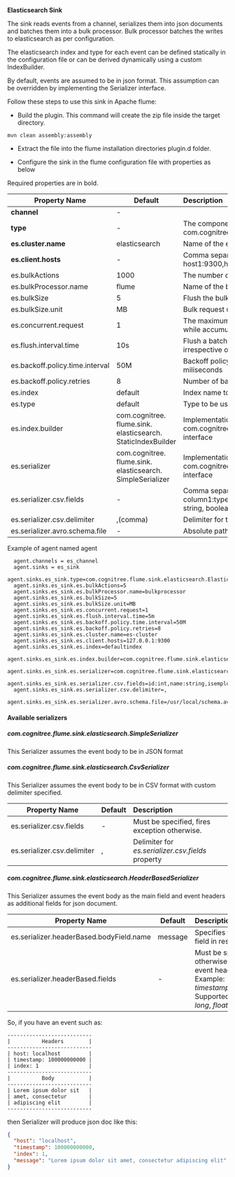 **Elasticsearch Sink**

The sink reads events from a channel, serializes them into json documents and batches them into a bulk processor.
Bulk processor batches the writes to elasticsearch as per configuration.

The elasticsearch index and type for each event can be defined statically in the configuration file or can be derived dynamically using a custom IndexBuilder.

By default, events are assumed to be in json format.
This assumption can be overridden by implementing the Serializer interface.

Follow these steps to use this sink in Apache flume:

* Build the plugin. This command will create the zip file inside the target directory.

`mvn clean assembly:assembly`

* Extract the file into the flume installation directories plugin.d folder.

* Configure the sink in the flume configuration file with properties as below

Required properties are in bold.

| Property Name                              | Default | Description                                                                                   |
|--------------------------------------------|--------------|:----------------------------------------------------------------------------------------------|
| **channel**                                | -              |                                                                                               |
| **type**                                   | -              | The component type name, has to be com.cognitree.flume.sink.elasticsearch.ElasticSearchSink   |
| **es.cluster.name**                        | elasticsearch  | Name of the elasticsearch cluster to connect to                                               |
| **es.client.hosts**                        | -              | Comma separated hostname:port pairs ex: host1:9300,host2:9300. The default port is 9300       |
| es.bulkActions                             | 1000           | The number of actions to batch into a request                                                 |
| es.bulkProcessor.name                      | flume          | Name of the bulk processor                                                                    |
| es.bulkSize                                | 5              | Flush the bulk request every mentioned size                                                   |
| es.bulkSize.unit                           | MB             | Bulk request unit, supported values are KB and MB                                             |
| es.concurrent.request                      | 1              | The maximum number of concurrent requests to allow while accumulating new bulk requests       |
| es.flush.interval.time                     | 10s            | Flush a batch as a bulk request every mentioned seconds irrespective of the number of requests|
| es.backoff.policy.time.interval            | 50M            | Backoff policy time interval, wait initially for the 50 miliseconds                           |
| es.backoff.policy.retries                  | 8              | Number of backoff policy retries                                                              |
| es.index                                   | default        | Index name to be used to store the documents                                                  |
| es.type                                    | default        | Type to be used to store the documents                                                        |
| es.index.builder                           |com.cognitree.<br>flume.sink.<br>elasticsearch.<br>StaticIndexBuilder          | Implementation of com.cognitree.flume.sink.elasticsearch.IndexBuilder interface |
| es.serializer                              |com.cognitree.<br>flume.sink.<br>elasticsearch.<br>SimpleSerializer            | Implementation of com.cognitree.flume.sink.elasticsearch.Serializer interface |
| es.serializer.csv.fields                   | -              | Comma separated csv field name with data type i.e. column1:type1,column2:type2, Supported data types are string, boolean, int and float |
| es.serializer.csv.delimiter                | ,(comma)       | Delimiter for the data in flume event body|
| es.serializer.avro.schema.file             | -              | Absolute path for the schema configuration file |

Example of agent named agent

````
  agent.channels = es_channel
  agent.sinks = es_sink
  agent.sinks.es_sink.type=com.cognitree.flume.sink.elasticsearch.ElasticSearchSink
  agent.sinks.es_sink.es.bulkActions=5
  agent.sinks.es_sink.es.bulkProcessor.name=bulkprocessor
  agent.sinks.es_sink.es.bulkSize=5
  agent.sinks.es_sink.es.bulkSize.unit=MB
  agent.sinks.es_sink.es.concurrent.request=1
  agent.sinks.es_sink.es.flush.interval.time=5m
  agent.sinks.es_sink.es.backoff.policy.time.interval=50M
  agent.sinks.es_sink.es.backoff.policy.retries=8
  agent.sinks.es_sink.es.cluster.name=es-cluster
  agent.sinks.es_sink.es.client.hosts=127.0.0.1:9300
  agent.sinks.es_sink.es.index=defaultindex
  agent.sinks.es_sink.es.index.builder=com.cognitree.flume.sink.elasticsearch.HeaderBasedIndexBuilder
  agent.sinks.es_sink.es.serializer=com.cognitree.flume.sink.elasticsearch.SimpleSerializer
  agent.sinks.es_sink.es.serializer.csv.fields=id:int,name:string,isemployee:boolean,leaves:float
  agent.sinks.es_sink.es.serializer.csv.delimiter=,
  agent.sinks.es_sink.es.serializer.avro.schema.file=/usr/local/schema.avsc
````

#### Available serializers
##### com.cognitree.flume.sink.elasticsearch.SimpleSerializer
This Serializer assumes the event body to be in JSON format
##### com.cognitree.flume.sink.elasticsearch.CsvSerializer
This Serializer assumes the event body to be in CSV format with custom delimiter specified.

| Property Name                              | Default | Description                                                                                   |
|--------------------------------------------|--------------|:----------------------------------------------------------------------------------------------|
| es.serializer.csv.fields                   | -            | Must be specified, fires exception otherwise.                                                 |
| es.serializer.csv.delimiter                | ,            | Delimiter for *es.serializer.csv.fields* property                                             |

##### com.cognitree.flume.sink.elasticsearch.HeaderBasedSerializer
This Serializer assumes the event body as the main field and event headers as additional fields for json document.

| Property Name                              | Default | Description                                                                                   |
|--------------------------------------------|--------------|:----------------------------------------------------------------------------------------------|
| es.serializer.headerBased.bodyField.name   | message      | Specifies the name of event body field in resulting json document                             |
| es.serializer.headerBased.fields           | -            | Must be specified, fires exception otherwise. Specifies data types of event headers. <br> Example: _timestamp:long,host:string,index:int_. <br> Supported data types: *string*, *int*, *long*, *float*, *boolean*|

So, if you have an event such as:

<!-- language: lang-none -->
    ---------------------------
    |          Headers        |
    ---------------------------
    | host: localhost         |
    | timestamp: 100000000000 |
    | index: 1                |
    ---------------------------
    |          Body           |
    ---------------------------
    | Lorem ipsum dolor sit   |
    | amet, consectetur       |
    | adipiscing elit         |
    ---------------------------
then Serializer will produce json doc like this:
```json
{
  "host": "localhost",
  "timestamp": 100000000000,
  "index": 1,
  "message": "Lorem ipsum dolor sit amet, consectetur adipiscing elit"
}
```

